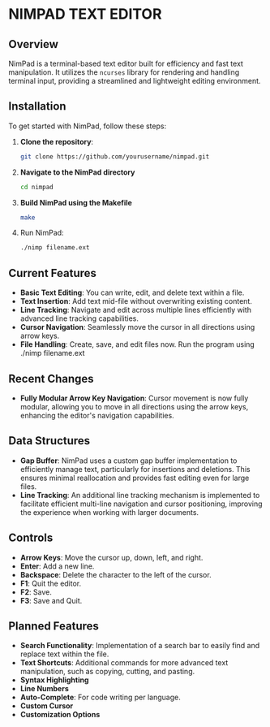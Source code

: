 # NIMPAD TEXT EDITOR

## Overview
NimPad is a terminal-based text editor built for efficiency and fast text manipulation. It utilizes the `ncurses` library for rendering and handling terminal input, providing a streamlined and lightweight editing environment.

## Installation
To get started with NimPad, follow these steps:

1. **Clone the repository**:
   ```bash
   git clone https://github.com/yourusername/nimpad.git
   ```
2. **Navigate to the NimPad directory**
   ```bash
   cd nimpad
   ```
3. **Build NimPad using the Makefile**
   ```bash
   make
   ```
4. Run NimPad:
   ```bash
   ./nimp filename.ext
   ```


## Current Features
- **Basic Text Editing**: You can write, edit, and delete text within a file.
- **Text Insertion**: Add text mid-file without overwriting existing content.
- **Line Tracking**: Navigate and edit across multiple lines efficiently with advanced line tracking capabilities.
- **Cursor Navigation**: Seamlessly move the cursor in all directions using arrow keys.
- **File Handling**: Create, save, and edit files now. Run the program using ./nimp filename.ext

## Recent Changes
- **Fully Modular Arrow Key Navigation**: Cursor movement is now fully modular, allowing you to move in all directions using the arrow keys, enhancing the editor's navigation capabilities.

## Data Structures
- **Gap Buffer**: NimPad uses a custom gap buffer implementation to efficiently manage text, particularly for insertions and deletions. This ensures minimal reallocation and provides fast editing even for large files.
- **Line Tracking**: An additional line tracking mechanism is implemented to facilitate efficient multi-line navigation and cursor positioning, improving the experience when working with larger documents.

## Controls
- **Arrow Keys**: Move the cursor up, down, left, and right.
- **Enter**: Add a new line.
- **Backspace**: Delete the character to the left of the cursor.
- **F1**: Quit the editor.
- **F2**: Save.
- **F3**: Save and Quit.

## Planned Features
- **Search Functionality**: Implementation of a search bar to easily find and replace text within the file.
- **Text Shortcuts**: Additional commands for more advanced text manipulation, such as copying, cutting, and pasting.
- **Syntax Highlighting**
- **Line Numbers**
- **Auto-Complete**: For code writing per language.
- **Custom Cursor**
- **Customization Options**







